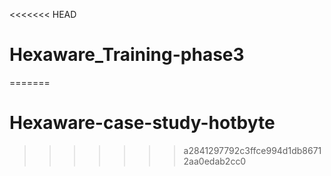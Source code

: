<<<<<<< HEAD
# Hexaware_Training-phase3
=======
# Hexaware-case-study-hotbyte
>>>>>>> a2841297792c3ffce994d1db86712aa0edab2cc0
